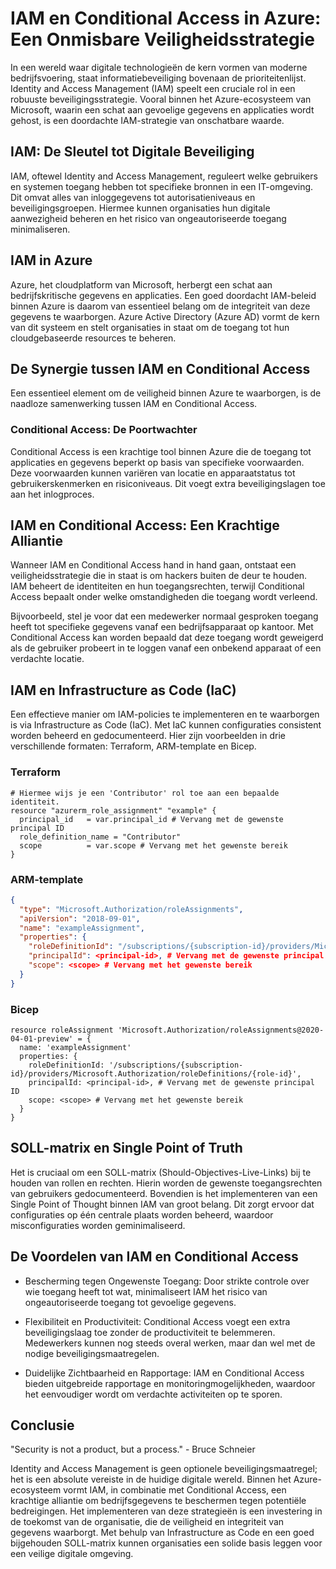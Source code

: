 # IAM en Conditional Access in Azure: Een Onmisbare Veiligheidsstrategie

In een wereld waar digitale technologieën de kern vormen van moderne bedrijfsvoering, staat informatiebeveiliging bovenaan de prioriteitenlijst. Identity and Access Management (IAM) speelt een cruciale rol in een robuuste beveiligingsstrategie. Vooral binnen het Azure-ecosysteem van Microsoft, waarin een schat aan gevoelige gegevens en applicaties wordt gehost, is een doordachte IAM-strategie van onschatbare waarde.

## IAM: De Sleutel tot Digitale Beveiliging

IAM, oftewel Identity and Access Management, reguleert welke gebruikers en systemen toegang hebben tot specifieke bronnen in een IT-omgeving. Dit omvat alles van inloggegevens tot autorisatieniveaus en beveiligingsgroepen. Hiermee kunnen organisaties hun digitale aanwezigheid beheren en het risico van ongeautoriseerde toegang minimaliseren.

## IAM in Azure

Azure, het cloudplatform van Microsoft, herbergt een schat aan bedrijfskritische gegevens en applicaties. Een goed doordacht IAM-beleid binnen Azure is daarom van essentieel belang om de integriteit van deze gegevens te waarborgen. Azure Active Directory (Azure AD) vormt de kern van dit systeem en stelt organisaties in staat om de toegang tot hun cloudgebaseerde resources te beheren.

## De Synergie tussen IAM en Conditional Access

Een essentieel element om de veiligheid binnen Azure te waarborgen, is de naadloze samenwerking tussen IAM en Conditional Access.

### Conditional Access: De Poortwachter

Conditional Access is een krachtige tool binnen Azure die de toegang tot applicaties en gegevens beperkt op basis van specifieke voorwaarden. Deze voorwaarden kunnen variëren van locatie en apparaatstatus tot gebruikerskenmerken en risiconiveaus. Dit voegt extra beveiligingslagen toe aan het inlogproces.

## IAM en Conditional Access: Een Krachtige Alliantie

Wanneer IAM en Conditional Access hand in hand gaan, ontstaat een veiligheidsstrategie die in staat is om hackers buiten de deur te houden. IAM beheert de identiteiten en hun toegangsrechten, terwijl Conditional Access bepaalt onder welke omstandigheden die toegang wordt verleend.

Bijvoorbeeld, stel je voor dat een medewerker normaal gesproken toegang heeft tot specifieke gegevens vanaf een bedrijfsapparaat op kantoor. Met Conditional Access kan worden bepaald dat deze toegang wordt geweigerd als de gebruiker probeert in te loggen vanaf een onbekend apparaat of een verdachte locatie.

## IAM en Infrastructure as Code (IaC)

Een effectieve manier om IAM-policies te implementeren en te waarborgen is via Infrastructure as Code (IaC). Met IaC kunnen configuraties consistent worden beheerd en gedocumenteerd. Hier zijn voorbeelden in drie verschillende formaten: Terraform, ARM-template en Bicep.

### Terraform

```hcl
# Hiermee wijs je een 'Contributor' rol toe aan een bepaalde identiteit.
resource "azurerm_role_assignment" "example" {
  principal_id   = var.principal_id # Vervang met de gewenste principal ID
  role_definition_name = "Contributor"
  scope          = var.scope # Vervang met het gewenste bereik
}
```

### ARM-template

```json
{
  "type": "Microsoft.Authorization/roleAssignments",
  "apiVersion": "2018-09-01",
  "name": "exampleAssignment",
  "properties": {
    "roleDefinitionId": "/subscriptions/{subscription-id}/providers/Microsoft.Authorization/roleDefinitions/{role-id}",
    "principalId": <principal-id>, # Vervang met de gewenste principal ID
    "scope": <scope> # Vervang met het gewenste bereik
  }
}
```

### Bicep

```bicep
resource roleAssignment 'Microsoft.Authorization/roleAssignments@2020-04-01-preview' = {
  name: 'exampleAssignment'
  properties: {
    roleDefinitionId: '/subscriptions/{subscription-id}/providers/Microsoft.Authorization/roleDefinitions/{role-id}',
    principalId: <principal-id>, # Vervang met de gewenste principal ID
    scope: <scope> # Vervang met het gewenste bereik
  }
}
```

## SOLL-matrix en Single Point of Truth

Het is cruciaal om een SOLL-matrix (Should-Objectives-Live-Links) bij te houden van rollen en rechten. Hierin worden de gewenste toegangsrechten van gebruikers gedocumenteerd. Bovendien is het implementeren van een Single Point of Thought binnen IAM van groot belang. Dit zorgt ervoor dat configuraties op één centrale plaats worden beheerd, waardoor misconfiguraties worden geminimaliseerd.

## De Voordelen van IAM en Conditional Access

- Bescherming tegen Ongewenste Toegang: Door strikte controle over wie toegang heeft tot wat, minimaliseert IAM het risico van ongeautoriseerde toegang tot gevoelige gegevens.

- Flexibiliteit en Productiviteit: Conditional Access voegt een extra beveiligingslaag toe zonder de productiviteit te belemmeren. Medewerkers kunnen nog steeds overal werken, maar dan wel met de nodige beveiligingsmaatregelen.

- Duidelijke Zichtbaarheid en Rapportage: IAM en Conditional Access bieden uitgebreide rapportage en monitoringmogelijkheden, waardoor het eenvoudiger wordt om verdachte activiteiten op te sporen.

## Conclusie

"Security is not a product, but a process." - Bruce Schneier

Identity and Access Management is geen optionele beveiligingsmaatregel; het is een absolute vereiste in de huidige digitale wereld. Binnen het Azure-ecosysteem vormt IAM, in combinatie met Conditional Access, een krachtige alliantie om bedrijfsgegevens te beschermen tegen potentiële bedreigingen. Het implementeren van deze strategieën is een investering in de toekomst van de organisatie, die de veiligheid en integriteit van gegevens waarborgt. Met behulp van Infrastructure as Code en een goed bijgehouden SOLL-matrix kunnen organisaties een solide basis leggen voor een veilige digitale omgeving.
